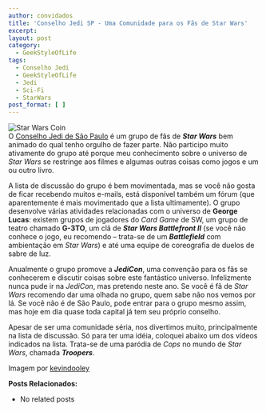```yaml
---
author: convidados
title: 'Conselho Jedi SP - Uma Comunidade para os Fãs de Star Wars'
excerpt:
layout: post
category:
  - GeekStyleOfLife
tags:
  - Conselho Jedi
  - GeekStyleOfLife
  - Jedi
  - Sci-Fi
  - StarWars
post_format: [ ]
---
```

![Star Wars Coin][1]  
O [Conselho Jedi de São Paulo][2] é um grupo de fãs de ***Star Wars*** bem animado do qual tenho orgulho de fazer parte. Não participo muito ativamente do grupo até porque meu conhecimento sobre o universo de *Star Wars* se restringe aos filmes e algumas outras coisas como jogos e um ou outro livro. 

A lista de discussão do grupo é bem movimentada, mas se você não gosta de ficar recebendo muitos e-mails, está disponível também um fórum (que aparentemente é mais movimentado que a lista ultimamente). O grupo desenvolve várias atividades relacionadas com o universo de **George Lucas**: existem grupos de jogadores do *Card Game* de SW, um grupo de teatro chamado **G-3TO**, um clã de ***Star Wars Battlefront II*** (se você não conhece o jogo, eu recomendo – trata-se de um ***Battlefield*** com ambientação em *Star Wars*) e até uma equipe de coreografia de duelos de sabre de luz. 

Anualmente o grupo promove a ***JediCon***, uma convenção para os fãs se conhecerem e discutir coisas sobre este fantástico universo. Infelizmente nunca pude ir na *JediCon*, mas pretendo neste ano. Se você é fã de *Star Wars* recomendo dar uma olhada no grupo, quem sabe não nos vemos por lá. Se você não é de São Paulo, pode entrar para o grupo mesmo assim, mas hoje em dia quase toda capital já tem seu próprio conselho. 

Apesar de ser uma comunidade séria, nos divertimos muito, principalmente na lista de discussão. Só para ter uma idéia, coloquei abaixo um dos vídeos indicados na lista. Trata-se de uma paródia de *Cops* no mundo de *Star Wars*, chamada ***Troopers***.  
  
  


Imagem por [kevindooley][3] 

**Posts Relacionados:** 
*   No related posts












 [1]: http://vidageek.net/wp-content/uploads/2008/08/star-wars-coin.jpg
 [2]: http://www.conselhosp.com.br/ "Conselho Jedi de São Paulo"
 [3]: http://flickr.com/photos/pagedooley/867767672/ "kevindooley"





